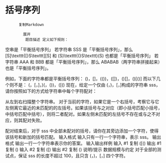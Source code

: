 # 括号序列


          复制Markdown
         
            展开
             题目描述 定义如下规则：

空串是「平衡括号序列」
若字符串 SSS 是「平衡括号序列」，那么 [S]\texttt{[}S\texttt][S] 和 (S)\texttt{(}S\texttt)(S) 也都是「平衡括号序列」
若字符串 AAA 和 BBB 都是「平衡括号序列」，那么 ABABAB（两字符串拼接起来）也是「平衡括号序列」。

例如，下面的字符串都是平衡括号序列：
()，[]，(())，([])，()[]，()[()]
而以下几个则不是：
(，[，]，)(，())，([()
现在，给定一个仅由 (，)，[，]构成的字符串 sss，请你按照如下的方式给字符串中每个字符配对：

从左到右扫描整个字符串。
对于当前的字符，如果它是一个右括号，考察它与它左侧离它最近的未匹配的的左括号。如果该括号与之对应（即小括号匹配小括号，中括号匹配中括号），则将二者配对。如果左侧未匹配的左括号不存在或与之不对应，则其配对失败。

配对结束后，对于 sss 中全部未配对的括号，请你在其旁边添加一个字符，使得该括号和新加的括号匹配。
 输入格式 输入只有一行一个字符串，表示 sss。
 输出格式 输出一行一个字符串表示你的答案。
  输入输出样例 输入 #1 
    复制
   ([()
 输出 #1 
    复制
   ()[]()
输入 #2 
    复制
   ([) 输出 #2 
    复制
   ()[]() 说明/提示 数据规模与约定
对于全部的测试点，保证 sss 的长度不超过 100，且只含  (，)，[，] 四个字符。
 
